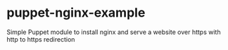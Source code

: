 # puppet-nginx-example
Simple Puppet module to install nginx and serve a website over https with http to https redirection
